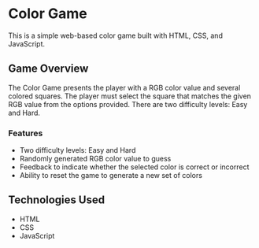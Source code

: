 # Color Game

This is a simple web-based color game built with HTML, CSS, and JavaScript.

## Game Overview

The Color Game presents the player with a RGB color value and several colored squares. The player must select the square that matches the given RGB value from the options provided. There are two difficulty levels: Easy and Hard.

### Features

- Two difficulty levels: Easy and Hard
- Randomly generated RGB color value to guess
- Feedback to indicate whether the selected color is correct or incorrect
- Ability to reset the game to generate a new set of colors

## Technologies Used

- HTML
- CSS
- JavaScript


